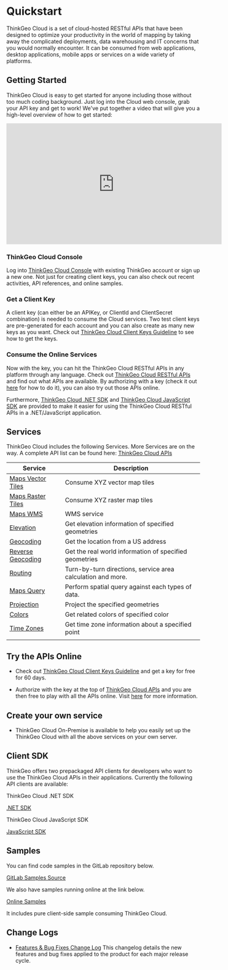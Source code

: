 # Quickstart

ThinkGeo Cloud is a set of cloud-hosted RESTful APIs that have been designed to optimize your productivity in the world of mapping by taking away the complicated deployments, data warehousing and IT concerns that you would normally encounter. It can be consumed from web applications, desktop applications, mobile apps or services on a wide variety of platforms.

## Getting Started

ThinkGeo Cloud is easy to get started for anyone including those without too much coding background. Just log into the Cloud web console, grab your API key and get to work!  We've put together a video that will give you a high-level overview of how to get started:

<!--
YouTube video for "Getting Started with ThinkGeo Cloud"
Link: https://youtu.be/vM9OGfeiVv4
-->
<iframe width="560" height="315" src="https://www.youtube.com/embed/vM9OGfeiVv4" frameborder="0" allow="accelerometer; autoplay; encrypted-media; gyroscope; picture-in-picture" allowfullscreen></iframe>

### ThinkGeo Cloud Console

Log into [ThinkGeo Cloud Console](https://cloud.thinkgeo.com) with existing ThinkGeo account or sign up a new one. Not just for creating client keys, you can also check out recent activities, API references, and online samples.

### Get a Client Key

A client key (can either be an APIKey, or ClientId and ClientSecret combination) is needed to consume the Cloud services. Two test client keys are pre-generated for each account and you can also create as many new keys as you want. Check out [ThinkGeo Cloud Client Keys Guideline](client-keys.md) to see how to get the keys.

### Consume the Online Services

Now with the key, you can hit the ThinkGeo Cloud RESTful APIs in any platform through any language. Check out [ThinkGeo Cloud RESTful APIs](https://cloud.thinkgeo.com/help/) and find out what APIs are available. By authorizing with a key (check it out [here](client-keys.md#Explore-ThinkGeo-Cloud-Maps-REST-APIs) for how to do it), you can also try out those APIs online.

Furthermore, [ThinkGeo Cloud .NET SDK](dotNet-sdk.md) and [ThinkGeo Cloud JavaScript SDK](javascript-sdk.md)  are provided to make it easier for using the ThinkGeo Cloud RESTful APIs in a .NET/JavaScript application.

## Services

ThinkGeo Cloud includes the following Services. More Services are on the way.  A complete API list can be found here: [ThinkGeo Cloud APIs](https://cloud.thinkgeo.com/help/)

|Service|Description|
|-------|-----------|
| [Maps Vector Tiles](services/vector-map-tiles.md) | Consume XYZ vector map tiles |
| [Maps Raster Tiles](services/raster-map-tiles.md) | Consume XYZ raster map tiles |
| [Maps WMS](services/wms-maps.md) | WMS service |
| [Elevation](services/elevation.md) | Get elevation information of specified geometries |
| [Geocoding](services/geocoding.md) | Get the location from a US address |
| [Reverse Geocoding](services/reverse-geocoding.md) | Get the real world information of specified geometries |
| [Routing](services/routing.md) | Turn-by-turn directions, service area calculation and more. |
| [Maps Query](services/map-query.md) | Perform spatial query against each types of data. |
| [Projection](services/projection.md) | Project the specified geometries |
| [Colors](services/colors.md) | Get related colors of specified color |
| [Time Zones](services/time-zones.md) | Get time zone information about a specified point |
|  |  |

## Try the APIs Online

* Check out [ThinkGeo Cloud Client Keys Guideline](client-keys.md) and get a key for free for 60 days.

* Authorize with the key at the top of [ThinkGeo Cloud APIs](https://cloud.thinkgeo.com/help/) and you are then free to play with all the APIs online. Visit [here](client-keys.md) for more information.

## Create your own service

* ThinkGeo Cloud On-Premise is available to help you easily set up the ThinkGeo Cloud with all the above services on your own server.

## Client SDK

ThinkGeo offers two prepackaged API clients for developers who want to use the ThinkGeo Cloud APIs in their applications.  Currently the following API clients are available:

ThinkGeo Cloud .NET SDK

[.NET SDK](dotNet-sdk.md)

ThinkGeo Cloud JavaScript SDK

[JavaScript SDK](javascript-sdk.md)

## Samples

You can find code samples in the GitLab repository below.

 [GitLab Samples Source](https://gitlab.com/thinkgeo/public/thinkgeo-cloud-maps/-/tree/master/samples)

We also have samples running online at the link below.

 [Online Samples](https://samples.thinkgeo.com/cloud)

It includes pure client-side sample consuming ThinkGeo Cloud.

## Change Logs

* [Features & Bug Fixes Change Log](changelog.md) This changelog details the new features and bug fixes applied to the product for each major release cycle.
